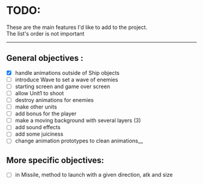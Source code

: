 # TODO:
These are the main features I'd like to add to the project.  
The list's order is not important  

-------------------------------------------------------------
## General objectives :

- [x] handle animations outside of Ship objects  
- [ ] introduce Wave to set a wave of enemies  
- [ ] starting screen and game over screen  
- [ ] allow Unit1 to shoot  
- [ ] destroy animations for enemies  
- [ ] make other units  
- [ ] add bonus for the player  
- [ ] make a moving background with several layers (3)  
- [ ] add sound effects  
- [ ] add some juiciness  
- [ ] change animation prototypes to clean animations__

## More specific objectives:

- [ ] in Missile, method to launch with a given direction, atk and size
